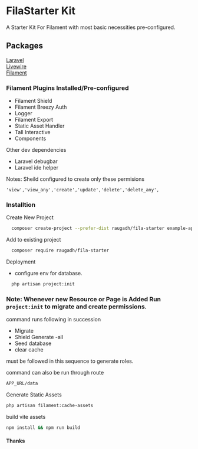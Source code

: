 # FilaStarter Kit

A Starter Kit For Filament with most basic necessities pre-configured.

## Packages

[Laravel](https://github.com/laravel/laravel)  
[Livewire](https://github.com/livewire/livewire)  
[Filament](https://github.com/filamentphp/filament)

### Filament Plugins Installed/Pre-configured

- Filament Shield
- Filament Breezy Auth
- Logger
- Filament Export
- Static Asset Handler
- Tall Interactive
- Components

Other dev dependencies

- Laravel debugbar
- Laravel ide helper

Notes: Sheild configured to create only these permisions

`'view','view_any','create','update','delete','delete_any',`

### Installtion

Create New Project

```bash
  composer create-project --prefer-dist raugadh/fila-starter example-app
```

Add to existing project

```bash
  composer require raugadh/fila-starter
```

Deployment

- configure env for database.

```bash
  php artisan project:init

```

### Note: Whenever new Resource or Page is Added Run `project:init` to migrate and create permissions.

command runs following in succession

- Migrate
- Shield Generate -all
- Seed database
- clear cache

must be followed in this sequence to generate roles.

command can also be run through route

```sh
APP_URL/data
```

Generate Static Assets

```bash
php artisan filament:cache-assets

```

build vite assets

```bash
npm install && npm run build

```

#### Thanks
